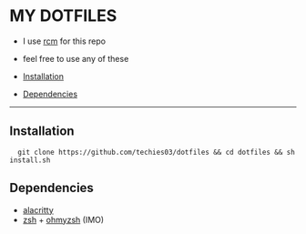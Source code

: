 MY DOTFILES
=============================
- I use [rcm](https://github.com/thoughtbot/rcm) for this repo
- feel free to use any of these

- [Installation](##Installation)
- [Dependencies](##Dependencies)

----------------------------------


## Installation

```zshrc
  git clone https://github.com/techies03/dotfiles && cd dotfiles && sh install.sh
```
    
## Dependencies

- [alacritty](https://github.com/alacritty/alacritty)
- [zsh](https://github.com/ohmyzsh/ohmyzsh/wiki/Installing-ZSH) + [ohmyzsh](https://github.com/ohmyzsh/ohmyzsh/) (IMO)
